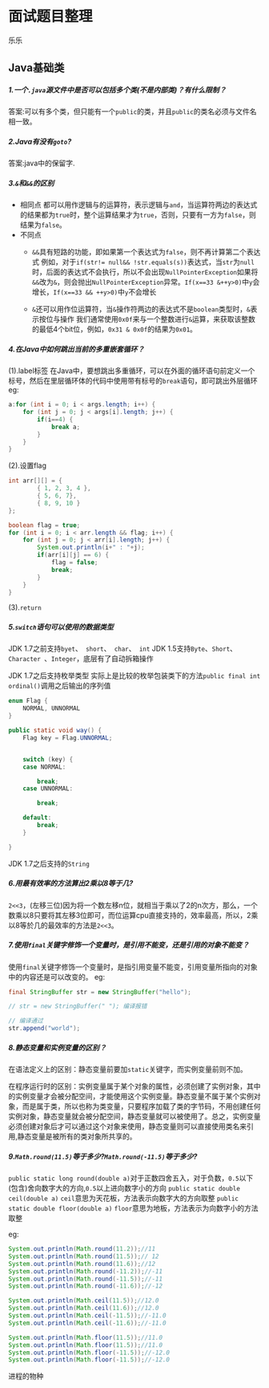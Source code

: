# 面试题目整理

乐乐

## Java基础类

##### 1.一个`.java`源文件中是否可以包括多个类(不是内部类)？有什么限制？
答案:可以有多个类，但只能有一个`public`的类，并且`public`的类名必须与文件名相一致。

##### 2.Java有没有`goto`?
答案:java中的保留字.

##### 3.`&`和`&&`的区别
* 相同点
	都可以用作逻辑与的运算符，表示逻辑与`and`，当运算符两边的表达式的结果都为`true`时，整个运算结果才为`true`，否则，只要有一方为`false`，则结果为`false`。
* 不同点
	* `&&`具有短路的功能，即如果第一个表达式为`false`，则不再计算第二个表达式
		例如，对于`if(str!= null&& !str.equals(s))`表达式，当`str`为`null`时，后面的表达式不会执行，所以不会出现`NullPointerException`如果将`&&`改为`&`，则会抛出`NullPointerException`异常。`If(x==33 &++y>0)`中`y`会增长，`If(x==33 && ++y>0)`中`y`不会增长

	* `&`还可以用作位运算符，当`&`操作符两边的表达式不是`boolean`类型时，`&`表示按位与操作
		我们通常使用`0x0f`来与一个整数进行`&`运算，来获取该整数的最低4个bit位，例如，`0x31 & 0x0f`的结果为`0x01`。

##### 4.在Java中如何跳出当前的多重嵌套循环？
(1).label标签
在Java中，要想跳出多重循环，可以在外面的循环语句前定义一个标号，然后在里层循环体的代码中使用带有标号的`break`语句，即可跳出外层循环
eg:
```java
a:for (int i = 0; i < args.length; i++) {
	for (int j = 0; j < args[i].length; j++) {
		if(i==4) {
			break a;
		}
	}
}
```
(2).设置flag
```java
int arr[][] = {
		{ 1, 2, 3, 4 },
		{ 5, 6, 7},
		{ 8, 9, 10 }
};

boolean flag = true;
for (int i = 0; i < arr.length && flag; i++) {
	for (int j = 0; j < arr[i].length; j++) {
		System.out.println(i+" : "+j);
		if(arr[i][j] == 6) {
			flag = false;
			break;
		}
	}
}
```

(3).`return`

##### 5.`switch`语句可以使用的数据类型
JDK 1.7之前支持`byet`、` short`、` char`、` int`
JDK 1.5支持`Byte`、` Short `、`Character `、`Integer`，底层有了自动拆箱操作

JDK 1.7之后支持枚举类型
实际上是比较的枚举包装类下的方法`public final int ordinal()`调用之后输出的序列值
```java
enum Flag {
	NORMAL, UNNORMAL
}

public static void way() {
	Flag key = Flag.UNNORMAL;


	switch (key) {
	case NORMAL:

		break;
	case UNNORMAL:

		break;

	default:
		break;
	}

}
```
JDK 1.7之后支持的`String`

##### 6.用最有效率的方法算出2乘以8等于几?
`2<<3`，(左移三位)因为将一个数左移n位，就相当于乘以了2的n次方，那么，一个数乘以8只要将其左移3位即可，而位运算cpu直接支持的，效率最高，所以，2乘以8等於几的最效率的方法是`2<<3`。

##### 7.使用`final`关键字修饰一个变量时，是引用不能变，还是引用的对象不能变？
使用`final`关键字修饰一个变量时，是指引用变量不能变，引用变量所指向的对象中的内容还是可以改变的。
eg:
```java
final StringBuffer str = new StringBuffer("hello");

// str = new StringBuffer(" "); 编译报错

// 编译通过
str.append("world");
```
##### 8.静态变量和实例变量的区别？
在语法定义上的区别：静态变量前要加`static`关键字，而实例变量前则不加。

在程序运行时的区别：实例变量属于某个对象的属性，必须创建了实例对象，其中的实例变量才会被分配空间，才能使用这个实例变量。静态变量不属于某个实例对象，而是属于类，所以也称为类变量，只要程序加载了类的字节码，不用创建任何实例对象，静态变量就会被分配空间，静态变量就可以被使用了。总之，实例变量必须创建对象后才可以通过这个对象来使用，静态变量则可以直接使用类名来引用,静态变量是被所有的类对象所共享的。

##### 9.`Math.round(11.5)`等于多少?`Math.round(-11.5)`等于多少?
`public static long round(double a)`对于正数四舍五入，对于负数，`0.5`以下(包含)舍向数字大的方向,`0.5`以上进向数字小的方向
`public static double ceil(double a)` `ceil`意思为天花板，方法表示向数字大的方向取整
`public static double floor(double a)` `floor`意思为地板，方法表示为向数字小的方法取整

eg:
```java
System.out.println(Math.round(11.2));//11
System.out.println(Math.round(11.5));// 12
System.out.println(Math.round(11.6));//12
System.out.println(Math.round(-11.2));//-11
System.out.println(Math.round(-11.5));//-11
System.out.println(Math.round(-11.6));//-12

System.out.println(Math.ceil(11.5));//12.0
System.out.println(Math.ceil(11.6));//12.0
System.out.println(Math.ceil(-11.5));//-11.0
System.out.println(Math.ceil(-11.6));//-11.0

System.out.println(Math.floor(11.5));//11.0
System.out.println(Math.floor(11.5));//11.0
System.out.println(Math.floor(-11.5));//-12.0
System.out.println(Math.floor(-11.5));//-12.0
```




























进程的物种





